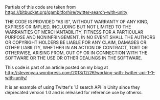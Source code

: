 Partials of this code are taken from https://bitbucket.org/gambitforhire/twitter-search-with-unity

THE CODE IS PROVIDED "AS IS", WITHOUT WARRANTY OF ANY KIND, EXPRESS OR IMPLIED, INCLUDING BUT NOT LIMITED TO THE WARRANTIES OF MERCHANTABILITY, FITNESS FOR A PARTICULAR PURPOSE AND NONINFRINGEMENT. IN NO EVENT SHALL THE AUTHORS OR COPYRIGHT HOLDERS BE LIABLE FOR ANY CLAIM, DAMAGES OR OTHER LIABILITY, WHETHER IN AN ACTION OF CONTRACT, TORT OR OTHERWISE, ARISING FROM, OUT OF OR IN CONNECTION WITH THE SOFTWARE OR THE USE OR OTHER DEALINGS IN THE SOFTWARE.

This code is part of an article posted on my blog at http://stevenyau.wordpress.com/2013/12/26/working-with-twitter-api-1-1-with-unity/

It is an example of using Twitter's 1.1 search API in Unity since they deprecated version 1.0 and is released for reference use by otherss.
